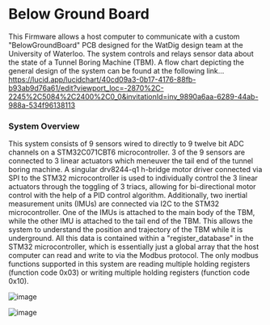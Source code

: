 # Below Ground Board

This Firmware allows a host computer to communicate with a custom "BelowGroundBoard" PCB designed for the WatDig design team at the University of Waterloo. The system controls and relays sensor data about the state of a Tunnel Boring Machine (TBM). A flow chart depicting the general design of the system can be found at the following link...
https://lucid.app/lucidchart/40cd09a3-0b17-4176-88fb-b93ab9d76a61/edit?viewport_loc=-2870%2C-2245%2C5084%2C2400%2C0_0&invitationId=inv_9890a6aa-6289-44ab-988a-534f96138113

### System Overview
This system consists of 9 sensors wired to directly to 9 twelve bit ADC channels on a STM32C071CBT6 microcontroller. 3 of the 9 sensors are connected to 3 linear actuators which meneuver the tail end of the tunnel boring machine. A singular drv8244-q1 h-bridge motor driver connected via SPI to the STM32 microcontroller is used to individually control the 3 linear actuators through the toggling of 3 triacs, allowing for bi-directional motor control with the help of a PID control algorithm. Additionally, two inertial measurement units (IMUs) are connected via I2C to the STM32 microcontroller. One of the IMUs is attached to the main body of the TBM, while the other IMU is attached to the tail end of the TBM. This allows the system to understand the position and trajectory of the TBM while it is underground. All this data is contained within a "register_database" in the STM32 microcontroller, which is essentially just a global array that the host computer can read and write to via the Modbus protocol. The only modbus functions supported in this system are reading multiple holding registers (function code 0x03) or writing multiple holding registers (function code 0x10).

![image](https://github.com/user-attachments/assets/973bcd67-53dd-4fc7-a3bc-2a119710f1c3)

![image](https://github.com/user-attachments/assets/1243ba3f-7a1d-4415-8fd8-ae47233f5fba)
